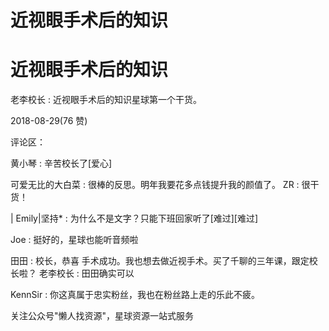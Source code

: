 # 近视眼手术后的知识

# 近视眼手术后的知识

老李校长 : 近视眼手术后的知识星球第一个干货。

2018-08-29(76 赞)

评论区：

黄小琴 : 辛苦校长了[爱心]

可爱无比的大白菜 : 很棒的反思。明年我要花多点钱提升我的颜值了。 ZR : 很干货！

| Emily|坚持* : 为什么不是文字？只能下班回家听了[难过][难过]

Joe : 挺好的，星球也能听音频啦

田田 : 校长，恭喜 手术成功。我也想去做近视手术。买了千聊的三年课，跟定校长啦？ 老李校长 : 田田确实可以

KennSir : 你这真属于忠实粉丝，我也在粉丝路上走的乐此不疲。

关注公众号"懒人找资源"，星球资源一站式服务